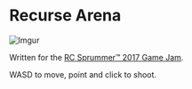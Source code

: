 # Recurse Arena

![Imgur](http://i.imgur.com/1IGITBd.png)

Written for the [RC Sprummer™ 2017 Game Jam](https://github.com/recursecenter/wiki/wiki/Game-Jam#sprummer-2017-game-jam).

WASD to move, point and click to shoot.
